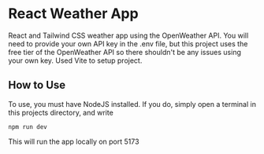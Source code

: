 # React Weather App

React and Tailwind CSS weather app using the OpenWeather API. You will need to provide your own API key in the .env file, but this project uses the free tier of the OpenWeather API so there shouldn't be any issues using your own key. Used Vite to setup project. 

## How to Use
To use, you must have NodeJS installed. If you do, simply open a terminal in this projects directory, and write 
```
npm run dev
```
This will run the app locally on port 5173
